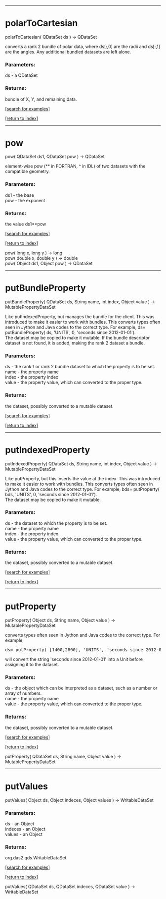 ***
<a name="polarToCartesian"></a>
# polarToCartesian
polarToCartesian( QDataSet ds ) &rarr; QDataSet

converts a rank 2 bundle of polar data, where ds[:,0] are the radii and ds[:,1] 
 are the angles.  Any additional bundled datasets are left alone.

### Parameters:
ds - a QDataSet

### Returns:
bundle of X, Y, and remaining data.

<a href="https://github.com/autoplot/dev/search?q=polarToCartesian&unscoped_q=polarToCartesian">[search for examples]</a>

<a href="https://github.com/autoplot/documentation/blob/master/javadoc/index-all.md">[return to index]</a>

***
<a name="pow"></a>
# pow
pow( QDataSet ds1, QDataSet pow ) &rarr; QDataSet

element-wise pow (** in FORTRAN, ^ in IDL) of two datasets with the compatible
 geometry.

### Parameters:
ds1 - the base
<br>pow - the exponent

### Returns:
the value ds1**pow

<a href="https://github.com/autoplot/dev/search?q=pow&unscoped_q=pow">[search for examples]</a>

<a href="https://github.com/autoplot/documentation/blob/master/javadoc/index-all.md">[return to index]</a>

pow( long x, long y ) &rarr; long<br>
pow( double x, double y ) &rarr; double<br>
pow( Object ds1, Object pow ) &rarr; QDataSet<br>
***
<a name="putBundleProperty"></a>
# putBundleProperty
putBundleProperty( QDataSet ds, String name, int index, Object value ) &rarr; MutablePropertyDataSet

Like putIndexedProperty, but manages the bundle for the client.  This
 was introduced to make it easier to work with bundles.  This
 converts types often seen in Jython and Java codes to the correct type.  For
 example,  ds= putBundleProperty( ds, 'UNITS', 0, 'seconds since 2012-01-01').  
 The dataset may be copied to make it mutable. If the bundle descriptor dataset 
 is not found, it is added, making the rank 2 dataset a bundle.

### Parameters:
ds - the rank 1 or rank 2 bundle dataset to which the property is to be set.
<br>name - the property name
<br>index - the property index
<br>value - the property value, which can converted to the proper type.

### Returns:
the dataset, possibly converted to a mutable dataset.

<a href="https://github.com/autoplot/dev/search?q=putBundleProperty&unscoped_q=putBundleProperty">[search for examples]</a>

<a href="https://github.com/autoplot/documentation/blob/master/javadoc/index-all.md">[return to index]</a>

***
<a name="putIndexedProperty"></a>
# putIndexedProperty
putIndexedProperty( QDataSet ds, String name, int index, Object value ) &rarr; MutablePropertyDataSet

Like putProperty, but this inserts the value at the index.  This
 was introduced to make it easier to work with bundles.  This
 converts types often seen in Jython and Java codes to the correct type.  For
 example,  bds= putProperty( bds, 'UNITS', 0, 'seconds since 2012-01-01').  
 The dataset may be copied to make it mutable.

### Parameters:
ds - the dataset to which the property is to be set.
<br>name - the property name
<br>index - the property index
<br>value - the property value, which can converted to the proper type.

### Returns:
the dataset, possibly converted to a mutable dataset.

<a href="https://github.com/autoplot/dev/search?q=putIndexedProperty&unscoped_q=putIndexedProperty">[search for examples]</a>

<a href="https://github.com/autoplot/documentation/blob/master/javadoc/index-all.md">[return to index]</a>

***
<a name="putProperty"></a>
# putProperty
putProperty( Object ds, String name, Object value ) &rarr; MutablePropertyDataSet

converts types often seen in Jython and Java codes to the correct type.  For
 example,
 <pre>ds= putProperty( [1400,2800], 'UNITS', 'seconds since 2012-01-01')</pre>
 will convert the string 'seconds since 2012-01-01' into a Unit before assigning
 it to the dataset.

### Parameters:
ds - the object which can be interpreted as a dataset, such as a number or array of numbers.
<br>name - the property name
<br>value - the property value, which can converted to the proper type.

### Returns:
the dataset, possibly converted to a mutable dataset.

<a href="https://github.com/autoplot/dev/search?q=putProperty&unscoped_q=putProperty">[search for examples]</a>

<a href="https://github.com/autoplot/documentation/blob/master/javadoc/index-all.md">[return to index]</a>

putProperty( QDataSet ds, String name, Object value ) &rarr; MutablePropertyDataSet<br>
***
<a name="putValues"></a>
# putValues
putValues( Object ds, Object indeces, Object values ) &rarr; WritableDataSet



### Parameters:
ds - an Object
<br>indeces - an Object
<br>values - an Object

### Returns:
org.das2.qds.WritableDataSet


<a href="https://github.com/autoplot/dev/search?q=putValues&unscoped_q=putValues">[search for examples]</a>

<a href="https://github.com/autoplot/documentation/blob/master/javadoc/index-all.md">[return to index]</a>

putValues( QDataSet ds, QDataSet indeces, QDataSet value ) &rarr; WritableDataSet<br>
